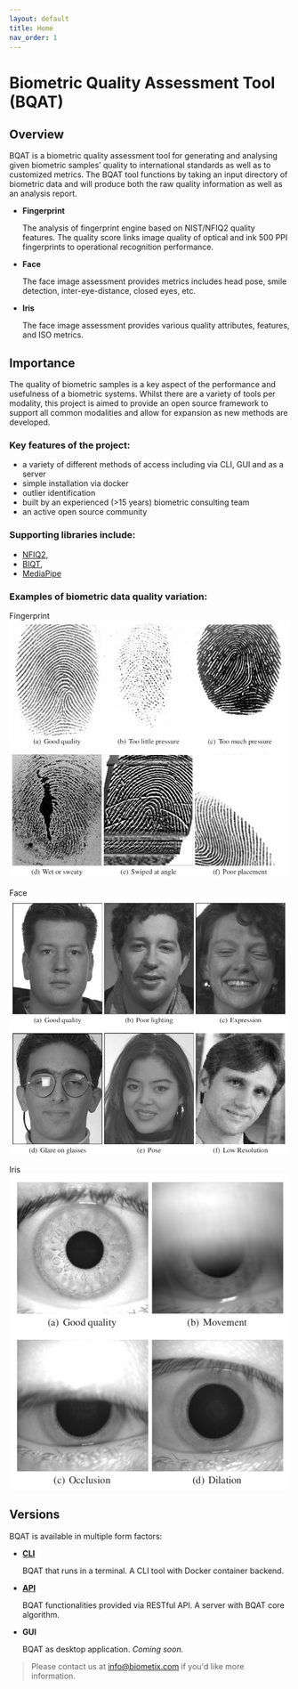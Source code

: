```yaml
---
layout: default
title: Home
nav_order: 1
---
```


# Biometric Quality Assessment Tool (BQAT)

## Overview

BQAT is a biometric quality assessment tool for generating and analysing given biometric samples’ quality to international standards as well as to customized metrics. The BQAT tool functions by taking an input directory of biometric data and will produce both the raw quality information as well as an analysis report.

+ __Fingerprint__

    The analysis of fingerprint engine based on NIST/NFIQ2 quality features. The quality score links image quality of optical and ink 500 PPI fingerprints to operational recognition performance.

+ __Face__

    The face image assessment provides metrics includes head pose, smile detection, inter-eye-distance, closed eyes, etc.

+ __Iris__

    The face image assessment provides various quality attributes, features, and ISO metrics.

## Importance

The quality of biometric samples is a key aspect of the performance and usefulness of a biometric systems. Whilst there are a variety of tools per modality, this project is aimed to provide an open source framework to support all common modalities and allow for expansion as new methods are developed. 

### Key features of the project:

- a variety of different methods of access including via CLI, GUI and as a server
- simple installation via docker
- outlier identification
- built by an experienced (>15 years) biometric consulting team
- an active open source community

### Supporting libraries include:

- [NFIQ2](https://github.com/usnistgov/NFIQ2),
- [BIQT](https://github.com/mitre/biqt), 
- [MediaPipe](https://github.com/google/mediapipe)

### Examples of biometric data quality variation:

Fingerprint
![finger_example](assets/images/finger_example.png)

Face
![face_example](assets/images/face_example.png)

Iris
![iris_example](assets/images/iris_example.png)

## Versions

BQAT is available in multiple form factors:

+ __[CLI](https://github.com/Biometix/bqat-cli)__

    BQAT that runs in a terminal. A CLI tool with Docker container backend.

+ __[API](https://github.com/Biometix/bqat-api)__

    BQAT functionalities provided via RESTful API. A server with BQAT core algorithm.

+ __GUI__

    BQAT as desktop application. _Coming soon._

> Please contact us at info@biometix.com if you'd like more information.
